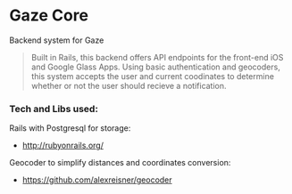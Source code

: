 # Gaze Core

Backend system for Gaze

>Built in Rails, this backend offers API endpoints for the front-end iOS and Google Glass Apps. Using basic authentication and geocoders, this system accepts the user and current coodinates to determine whether or not the user should recieve a notification.

### Tech and Libs used:

Rails with Postgresql for storage:

* http://rubyonrails.org/

Geocoder to simplify distances and coordinates conversion:

* https://github.com/alexreisner/geocoder
